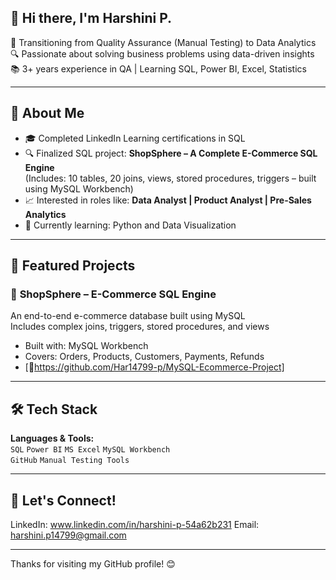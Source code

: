 <h2>👋 Hi there, I'm Harshini P.</h2>

🎯 Transitioning from Quality Assurance (Manual Testing) to Data Analytics  
🔍 Passionate about solving business problems using data-driven insights  
📚 3+ years experience in QA | Learning SQL, Power BI, Excel, Statistics  

---

## 💼 About Me

- 🎓 Completed LinkedIn Learning certifications in SQL
- 🔍 Finalized SQL project: **ShopSphere – A Complete E-Commerce SQL Engine**  
  (Includes: 10 tables, 20 joins, views, stored procedures, triggers – built using MySQL Workbench)  
- 📈 Interested in roles like: **Data Analyst | Product Analyst | Pre-Sales Analytics**  
- 🌱 Currently learning: Python and Data Visualization  

---

## 🚀 Featured Projects

### 🛒 **ShopSphere – E-Commerce SQL Engine**
An end-to-end e-commerce database built using MySQL  
Includes complex joins, triggers, stored procedures, and views  

- Built with: MySQL Workbench  
- Covers: Orders, Products, Customers, Payments, Refunds  
- [🔗https://github.com/Har14799-p/MySQL-Ecommerce-Project]

---

## 🛠 Tech Stack

**Languages & Tools:**  
`SQL` `Power BI` `MS Excel` `MySQL Workbench`  
`GitHub` `Manual Testing Tools`

---

## 🤝 Let's Connect!

LinkedIn: www.linkedin.com/in/harshini-p-54a62b231
 Email: harshini.p14799@gmail.com

---

Thanks for visiting my GitHub profile! 😊
